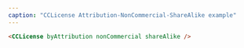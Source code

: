 ```yaml
---
caption: "CCLicense Attribution-NonCommercial-ShareAlike example"
---
```


<!-- markdownlint-disable MD041 -->
<!-- dprint-ignore -->

```html
<CCLicense byAttribution nonCommercial shareAlike />
```
